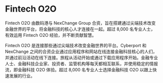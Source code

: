 # Fintech O2O

Fintech O2O 由数码港与 NexChange Group 合资，旨在搭建通过尖端技术改变金融世界的平台，将金融科技的核心人才连接在一起。超过 8,000 名专业人士，有效运用 Fintech O2O 经验，并不断贡献智慧。

Fintech O2O 是连接那些通过尖端技术改变金融世界的平台。Cyberport 和 NexChange 之间的合资企业通过应用程序和网站在线连接金融科技核心的人们，并通过前沿活动在线下连接。旅程从活动开始或通过下载应用程序开始。金融专业人士、金融科技企业家、投资者、监管机构等每天都相互联系，并使用稳定的情报流，即金融科技 O2O 体验。超过 8,000 名专业人士选择金融科技 O2O 以跟上快速发展的行业。

